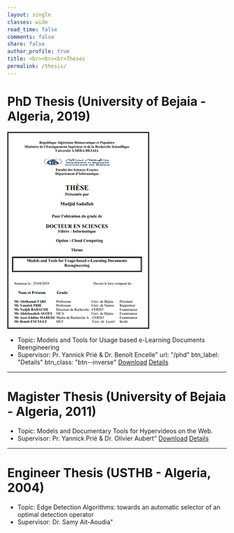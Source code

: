 ```yaml
---
layout: single
classes: wide
read_time: false
comments: false
share: false
author_profile: true
title: <br><br><br>Theses
permalink: /thesis/
---
```


# PhD Thesis (University of Bejaia - Algeria, 2019)
![fishy](/assets/images/phd.png)

* Topic: Models and Tools for Usage based e-Learning Documents Reengineering 
* Supervisor: Pr. Yannick Prié & Dr. Benoît Encelle"
    url: "/phd"
    btn_label: "Details"
    btn_class: "btn--inverse"
[Download](/media/papers/sadallah2019phd.pdf)
[Details](/phd)

---
# Magister Thesis (University of Bejaia - Algeria, 2011)
* Topic: Models and Documentary Tools for Hypervideos on the Web. 
* Supervisor: Pr. Yannick Prié & Dr. Olivier Aubert"
  [Download](/media/papers/sadallah2011magister.pdf)
[Details](/magister)

---
# Engineer Thesis (USTHB - Algeria, 2004)
* Topic: Edge Detection Algorithms: towards an automatic selector of an optimal detection operator
* Supervisor: Dr. Samy Ait-Aoudia"

